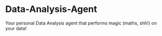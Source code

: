 # Data-Analysis-Agent
Your personal Data Analysis agent that performs magic (maths, shh!) on your data!
